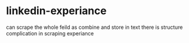 # linkedin-experiance
can scrape the whole feild as combine and store in text
there is structure complication in scraping experiance
